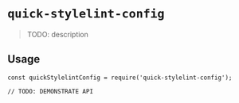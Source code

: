 # `quick-stylelint-config`

> TODO: description

## Usage

```
const quickStylelintConfig = require('quick-stylelint-config');

// TODO: DEMONSTRATE API
```
